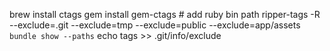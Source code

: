 brew install ctags
gem install gem-ctags # add ruby bin path
ripper-tags -R --exclude=.git --exclude=tmp --exclude=public --exclude=app/assets `bundle show --paths`
echo tags >> .git/info/exclude


